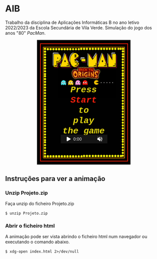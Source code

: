 # AIB
Trabalho da disciplina de Aplicações Informáticas B no ano letivo 2022/2023 da Escola Secundária de Vila Verde.
Simulação do jogo dos anos "80" *PacMan*.

<p align="center">
  <img src="TelaInicial.png" alt="Descrição da imagem" width="300">
</p>

## Instruções para ver a animação

### Unzip Projeto.zip

Faça unzip do ficheiro Projeto.zip

```console
$ unzip Projeto.zip
```

### Abrir o ficheiro html

A animação pode ser vista abrindo o ficheiro html num navegador ou executando o comando abaixo.

```console
$ xdg-open index.html 2>/dev/null
```

